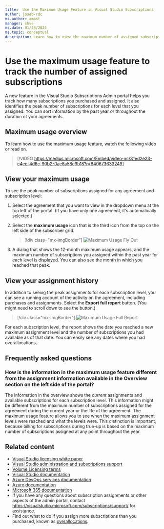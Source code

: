 ```yaml
---
title:  Use the Maximum Usage Feature in Visual Studio Subscriptions
author: joseb-rdc
ms.author: amast
manager: shve
ms.date: 01/28/2025
ms.topic: conceptual
description: Learn how to view the maximum number of assigned subscriptions in the admin portal.
---
```

# Use the maximum usage feature to track the number of assigned subscriptions

A new feature in the Visual Studio Subscriptions Admin portal helps you track how many subscriptions you purchased and assigned. It also identifies the peak number of subscriptions for each level that you assigned. You can sort information by the past year or throughout the duration of your agreements.

## Maximum usage overview

To learn how to use the maximum usage feature, watch the following video or read on.
> [!VIDEO https://medius.microsoft.com/Embed/video-nc/81ed2e23-c4ec-4d6c-90b2-0ae6a58c9b18?r=840673633249]

## View your maximum usage

To see the peak number of subscriptions assigned for any agreement and subscription level:

1. Select the agreement that you want to view in the dropdown menu at the top left of the portal. (If you have only one agreement, it's automatically selected.)
2. Select the **maximum usage** icon that is the third icon from the top on the left side of the subscriber grid.  

    > [!div class="mx-imgBorder"]
    > ![Maximum Usage Fly Out](_img/maximum-usage/maximum-usage-menu.png "Screenshot of the maximum usage dialog.  The maximum usage button in the left pane is highlighted.")

3. A dialog that shows the 12-month maximum usage appears, and the maximum number of subscriptions you assigned within the past year for each level is displayed. You can also see the month in which you reached that peak.

## View your assignment history

In addition to seeing the peak assignments for each subscription level, you can see a running account of the activity on the agreement, including purchases and assignments. Select the **Export full report** button. (You might need to scroll down to see the button.)  

> [!div class="mx-imgBorder"]
> ![Maximum Usage Full Report](_img/maximum-usage/maximum-usage-full-report.png "Screenshot of the assignment history report.")

For each subscription level, the report shows the date you reached a new maximum assignment level and the number of subscriptions you had available as of that date. You can easily see any dates where you had overallocations.  

## Frequently asked questions

### How is the information in the maximum usage feature different from the assignment information available in the Overview section on the left side of the portal?

The information in the overview shows the *current* assignments and available subscriptions for each subscription level. This information might be different from the maximum number of subscriptions assigned for the agreement during the current year or the life of the agreement. The maximum usage feature allows you to see when the maximum assignment levels were reached and what the levels were. This distinction is important, because billing for subscriptions during true-up is based on the maximum number of subscriptions assigned at any point throughout the year.

## Related content

* [Visual Studio licensing white paper](https://visualstudio.microsoft.com/wp-content/uploads/2019/06/Visual-Studio-Licensing-Whitepaper-May-2019.pdf)
* [Visual Studio administration and subscriptions support](https://aka.ms/vsadminhelp)
* [Volume Licensing terms](https://www.microsoft.com/licensing/docs/view/Licensing-Use-Rights)
* [Visual Studio documentation](/visualstudio/)
* [Azure DevOps services documentation](/azure/devops/)
* [Azure documentation](/azure/)
* [Microsoft 365 documentation](/microsoft-365/)
* If you have any questions about subscription assignments or other aspects of the admin portal, contact https://visualstudio.microsoft.com/subscriptions/support/ for assistance.
* Find out what to do if you assign more subscriptions than you purchased, known as [overallocations](handle-overclaimed-license.md).
